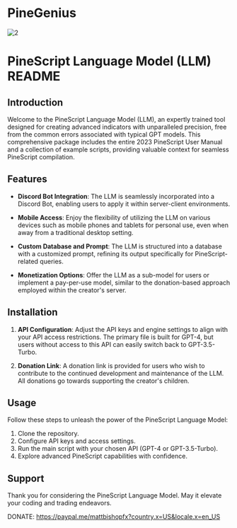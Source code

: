 # PineGenius
![2](https://github.com/mbishopfx/PineGenius/assets/141537662/e31b74d0-9774-49b9-a2c4-238e3b78d85e)

# PineScript Language Model (LLM) README

## Introduction

Welcome to the PineScript Language Model (LLM), an expertly trained tool designed for creating advanced indicators with unparalleled precision, free from the common errors associated with typical GPT models. This comprehensive package includes the entire 2023 PineScript User Manual and a collection of example scripts, providing valuable context for seamless PineScript compilation.

## Features

- **Discord Bot Integration**: The LLM is seamlessly incorporated into a Discord Bot, enabling users to apply it within server-client environments.
  
- **Mobile Access**: Enjoy the flexibility of utilizing the LLM on various devices such as mobile phones and tablets for personal use, even when away from a traditional desktop setting.

- **Custom Database and Prompt**: The LLM is structured into a database with a customized prompt, refining its output specifically for PineScript-related queries.

- **Monetization Options**: Offer the LLM as a sub-model for users or implement a pay-per-use model, similar to the donation-based approach employed within the creator's server.

## Installation

1. **API Configuration**: Adjust the API keys and engine settings to align with your API access restrictions. The primary file is built for GPT-4, but users without access to this API can easily switch back to GPT-3.5-Turbo.

2. **Donation Link**: A donation link is provided for users who wish to contribute to the continued development and maintenance of the LLM. All donations go towards supporting the creator's children.

## Usage

Follow these steps to unleash the power of the PineScript Language Model:

1. Clone the repository.
2. Configure API keys and access settings.
3. Run the main script with your chosen API (GPT-4 or GPT-3.5-Turbo).
4. Explore advanced PineScript capabilities with confidence.

## Support

Thank you for considering the PineScript Language Model. May it elevate your coding and trading endeavors.

DONATE: https://paypal.me/mattbishopfx?country.x=US&locale.x=en_US
